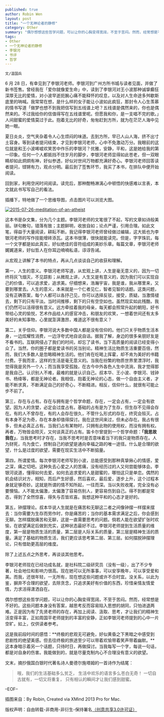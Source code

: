 ```yaml
---
published: true
author: Robin Wen
layout: post
title: "一个无神论者的静修"
category: Other
summary: "偶尔想想这些哲学问题，可以让你的心胸变得宽阔，不至于苦闷。然而，经常想是不好的。这些问题本身没有答案，越思考反而容易陷入思想的胡同，只怕进退两难。正是因为有了先贤老师的存在，再加上阅读、汲取、思考，才让我们的精神生活变得丰富，正如周国平老师提到的丰富的安静，正如李银河老师提到的心中一片空旷。如上，仅供读者参考。这是我前段时间的感悟：终极的悲观无可避免，好似黄昏之下黑暗之中感受到悲剧性的绝望美感。但去往终极的旅途至少可以带着欢愉带着笑声带着幽默。这本身暗示着另一个话题，只待时日，再做探讨。当我每写一个字，每说一句话，都是对自身的伤害。我能做到的，就是尽量克制内心的欲望。"
tags: 
- Other
- 一个无神论者的静修
- 李银河
- 书评
- 哲学
---
```


`文/温国兵`

6 月 28 日，有幸见到了李银河老师。李银河到广州方所书城与读者见面，并做了新书签售。曾经我在「爱你就像爱生命」中，读到了李银河对王小波那种诚挚癫狂深厚无比的爱情，对小波早逝扼腕心痛不能释怀的叹息，以及对人生命途多舛歇斯底里的呐喊。我常常在想，是什么样的女子能让小波如此疯狂，那封令人心生羡慕的情书写道「做梦也想不到我把信写到五线谱上吧？五线谱是偶然来的，你也是偶然来的。不过我给你的信值得写在五线谱里呢。但愿我和你，是一支唱不完的歌。」人间甜蜜的爱情莫过于此。抱着无比的好奇，匆匆赶到方所，就为在茫茫人海中见她一眼。

夏日炎炎，空气夹杂着令人心生烦闷的味道。去到方所，早已人山人海，挤不出寸土容身。等到读者提问结束，才见到李银河老师，心中不免激动万分。我眼前的这位就是和王小波唏嘘欢笑苦中作乐的李银河？优雅，安静，平和，这是她给我的第一印象。任何一个人都抵挡不住岁月的脚步，李银河老师显得如此苍老，但一双眼睛却如此炯炯有神，好似参透，好似对世间万物都充满好奇心。李银河老师回答读者提问，铿锵有力，观点分明。最后到了签售环节，我买了本书，在排队中便开始阅读。

回到家，利用空闲时间阅读。读完后，那种酣畅淋漓心中顿悟的快感难以言表，本文就此书写写自己的看法。

插播下，特地做了一个思维导图，点击图片可以浏览大图。

<a href="http://i.imgur.com/Ecer9TF.png" target="_blank"><img src="http://i.imgur.com/Ecer9TF.png" title="2015-07-26-meditation-of-an-atheist" border="0" alt="2015-07-26-meditation-of-an-atheist" /></a>

这本书是杂文集，分为几个主题。李银河老师的文笔很了不起，写的文章如诗般美丽。骈句散句，错落有致；主题鲜明，收放自如；论点严谨，引用合理。如此文笔，得益于大量阅读，耕耘不断。我记得李银河老师曾经做过编辑，这大抵也为李银河老师的写作技能增砖添瓦。这本书很薄，很快就能读完。但是，字字珠玑，每一个文字都是如此真实，好似绝佳的音符组成的美妙乐章。每篇文章，李银河老师娓娓道来，好似哲人在你耳边喃喃私语，谆谆告诫。

从宏观上讲解了本书的特点，再从几点谈谈自己的收获和理解。

第一，人生的意义。李银河老师写道，从宏观上讲，人生是毫无意义的，因为一切终将灰飞烟灭，不见踪影；从微观上讲，人生又是有意义的，因为我们可以实现自己的价值，可以追求爱，追求美。仔细想来，浩瀚宇宙，我是谁，我从哪里来，又要到哪里去。人生的意义，本来就是一个仁者见仁，智者见智的话题。这类问题，没有正确答案，每个人都可以各抒己见，你可以选择反驳，接受，质疑。当激情褪去，剩下的只有平淡。当时间推移，剩下的只有空空如也。虽然现实如此残酷，我们仍然可以活得很有意义。远方牵挂着我的母亲，每天都会照常升起的朝阳，好书带给心灵的愉悦，艺术作品给人的感官冲击，和朋友的欢笑，一想着世间还有太多美好的未知事物，心里就澎湃激昂，难道这不很有意义？

第二，关乎信仰。李银河说大多数中国人都是没有信仰的。他们只关乎物质生活本身，一边炫耀性消费，一边浮夸式地自说自话。据我了解，身边的很多亲朋好友是不看书的。互联网侵占了我们的时间，却忘了读书，当下高质量的阅读已经变得小众了。当然，你的圈子都是爱读书的另当别论。精神生活比物质生活重要百倍，然而，我们大多数人是忽略精神生活的。他们肯在吃喝上挥霍，却不肯为美好的书籍付费。于我而言，这样的生活是毫无意义的。当我在纷繁的物质世界里漂浮时，我觉得我是另外一个人；而当我享受孤独，在古今中外各色人生中流淌，我才觉得那是我自己。认识别人不难，最难的就是认识自己。叔本华、王小波、李银河、钱钟书、杨绛等，都是无神论者。我相信，抱着无神论的心态，做一个自由主义者，才能不断求真，不断满足自己的好奇心，不断精进。相反，信仰什么，就很有可能止步不前了。

第三，存在与占有。存在与拥有是个哲学命题，存在，一定会占有，一定会有欲望。因为人的贪婪，必定会过度占有。基础的占有是为了生存，但生存不见得会存在。有的人不曾存在，有的人会存在很久，不管什么形式的存在，终究会殒灭。占有本身不足为奇，存在本身却值得探讨。我在这世间来过，但未必存在。我占有很多，但未必真正占有。当我们占有某物时，只拥有此物的使用权，而没有拥有权。再者，万物皆会陨灭，又何谈真正的占有。笛卡尔曾提到一个哲学命题：**「我思故我在」**，当我思考时才存在，当我不思考时是否意味着当下的我只是物质存在。人为财死，鸟为食亡，控制自己的欲望是通向幸福之路的唯一途径。什么是合理的欲望，什么是过度的欲望，需要在现实生活中不断掂量。

第四，所谓爱情。每次李银河老师写到小波，总能感受到那种真挚揪心的情感，爱之深，痛之切吧。这种失去心爱之人的苦痛，没有经历过的人又何尝能够体会。李银河说道，懂得如何去爱，如何去追求爱的人是甜蜜的，哪怕这只是单恋。偶然的机会结识对方，相知，而后产生好感，然后喜欢，最后爱，逐步上升，这个过程本身就足够奇妙。这就是所谓的情不知所起，一往而深。当以失败收尾，完全没有必要懊恼。人不能太偏激，太偏激了容易伤别人，更容易伤到自己。得不到都是常态，得到了全然惊喜，得失与否皆欢喜。我想这种平和的心态才是好的。

第五，钟摆理论。叔本华说人生就是在痛苦和无聊这二者之间像钟摆一样摆来摆去：当你需要为生存而劳作时，你是痛苦的；当你的基本需求满足之后，你会感到无聊。怎样摆脱痛苦和无聊，这是一直需要思考的问题。倘若人能在欲望扩张时欢愉，在欲望满足后做到充实，这种状态最好不过。李银河老师提到生活质量的维度，第一层是物质生活的质量，第二层是人际关系的质量，第三层是精神生活的质量。满足了基础的物质生活，我们更应该思考第二层、第三层。如何摆脱钟摆理论，只有借助更高层的维度。

除了上述五点之外思考，再谈谈其他思考。

李银河老师现在已经功成名就，是社科院二级研究员（没有一级），出了不少专著，社会地位和影响力很高。现在她可以无所事事，可以安享晚年，可以享受爱和美。而我，还很年轻，一无所有，现在想这些问题或许不合时宜。没关系，以此为鉴，摒弃不合理的欲望，去除贪念，只追求美好有价值的东西，珍惜亲情友情爱情，力求活得潇洒自在。

偶尔想想这些哲学问题，可以让你的心胸变得宽阔，不至于苦闷。然而，经常想是不好的。这些问题本身没有答案，越思考反而容易陷入思想的胡同，只怕进退两难。正是因为有了先贤老师的存在，再加上阅读、汲取、思考，才让我们的精神生活变得丰富，正如周国平老师提到的丰富的安静，正如李银河老师提到的心中一片空旷。如上，仅供读者参考。

这是我前段时间的感悟：**终极的悲观无可避免，好似黄昏之下黑暗之中感受到悲剧性的绝望美感。但去往终极的旅途至少可以带着欢愉带着笑声带着幽默。**这本身暗示着另一个话题，只待时日，再做探讨。当我每写一个字，每说一句话，都是对自身的伤害。我能做到的，就是尽量克制内心不合理没有意义的欲望。

文末，摘抄俄国白银时代著名诗人曼德尔施塔姆的一首诗作为结尾：

> 哦，我们的生活基础多么贫乏，
> 生活中欢乐的语言多么苍白无奇！
> 一切自古就有，一切又将重复，
> 只有相认的瞬间才让我们感到甜蜜。

–EOF–

插图来自：By Robin, Created via XMind 2013 Pro for Mac.

版权声明：自由转载-非商用-非衍生-保持署名<a href="http://creativecommons.org/licenses/by-nc-nd/3.0/deed.zh" target="_blank">（创意共享3.0许可证）</a>